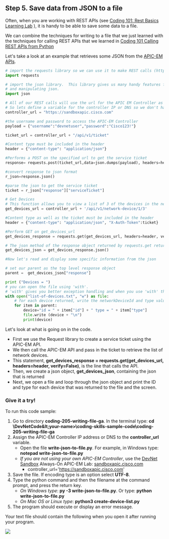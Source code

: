## Step 5. Save data from JSON to a file
Often, when you are working with REST APIs (see [Coding 101: Rest Basics Learning Lab](/#/labs/coding-101-rest-basics-ga/step/1) ), it is handy to be able to save some data to a file.

We can combine the techniques for writing to a file that we just learned with the techniques for calling REST APIs that we learned in [Coding 101 Calling REST APIs from Python](/#/labs/coding-101-rest-python/step/1)

Let's take a look at an example that retrieves some JSON from the [APIC-EM APIs](http://devnetapic.cisco.com).

```python
# import the requests library so we can use it to make REST calls (http://docs.python-requests.org/en/latest/index.html)
import requests

# import the json library.  This library gives us many handy features for formatting, displaying
# and manipulating json.
import json

# All of our REST calls will use the url for the APIC EM Controller as the base URL
# So lets define a variable for the controller IP or DNS so we don't have to keep typing it
controller_url = "https://sandboxapic.cisco.com"

#the username and password to access the APIC-EM Controller
payload = {"username":"devnetuser","password":"Cisco123!"}

ticket_url = controller_url + "/api/v1/ticket"

#Content type must be included in the header
header = {"content-type": "application/json"}

#Performs a POST on the specified url to get the service ticket
response= requests.post(ticket_url,data=json.dumps(payload), headers=header, verify=False)

#convert response to json format
r_json=response.json()

#parse the json to get the service ticket
ticket = r_json["response"]["serviceTicket"]

# Get Devices
# This function allows you to view a list of 3 of the devices in the network(routers and switches).
get_devices_url = controller_url + '/api/v1/network-device/1/3'

#Content type as well as the ticket must be included in the header
header = {"content-type": "application/json", "X-Auth-Token":ticket}

#Perform GET on get_devices_url
get_devices_response = requests.get(get_devices_url, headers=header, verify=False)

# The json method of the response object returned by requests.get returns the request body in json format
get_devices_json = get_devices_response.json()

#Now let's read and display some specific information from the json

# set our parent as the top level response object
parent =  get_devices_json["response"]

print ("Devices = ")
# you can open the file using 'with'.
# 'with' gives you better exception handling and when you use 'with' the file automatically be closed
with open("list-of-devices.txt", "w") as file:
    # for each device returned, write the networkDeviceId and type value to the file
    for item in parent:
        device="id = " + item["id"] + " type = " + item["type"]
        file.write (device + "\n")
        print(device)

```
Let's look at what is going on in the code.

* First we use the Request library to create a service ticket using the APIC-EM API.
* We then call the APIC-EM API and pass in the ticket to retrieve the list of network devices.
* This statement, **get_devices_response = requests.get(get_devices_url, headers=header, verify=False)**, is the line that calls the API.
* Then, we create a json object, **get_devices_json**, containing the json that is returned
* Next, we open a file and loop through the json object and print the ID and type for each device that was returned to the file and the screen.

### Give it a try!
To run this code sample:
1. Go to directory **coding-205-writing-file-ga**.  In the terminal type:
    **cd \DevNetCode\&lt;your-name&gt;\coding-skills-sample-code\coding-205-writing-file-ga**
2. Assign the APIC-EM Controller IP address or DNS to the **controller_url** variable.
    * Open the file **write-json-to-file.py**.  For example, in Windows type: **notepad write-json-to-file.py**
    * *If you are not using your own APIC-EM Controller*, use the [DevNet Sandbox](https://developer.cisco.com/site/devnet/sandbox/) Always-On APIC-EM Lab: [sandboxapic.cisco.com](https://sandboxapic.cisco.com)
        * controller_url='https://sandboxapic.cisco.com'
3. Save the file. If encoding type is an option select **UTF-8**.
4. Type the python command and then the filename at the command prompt, and press the return key.
    * *On Windows type*: **py -3 write-json-to-file.py**.  Or type: **python write-json-to-file.py**
    * *On Mac OS or Linux type*: **python3 create-device-list.py**
5. The program should execute or display an error message.


Your text file should contain the following when you open it after running your program.

![](/posts/files/coding-205-writing-file-ga/assets/images/step5-results.jpg)
